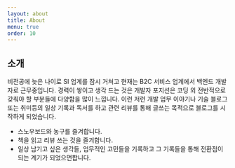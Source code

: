 ```yaml
---
layout: about
title: About
menu: true
order: 10
---
```


## 소개

비전공에 늦은 나이로 SI 업계를 잠시 거쳐고 현재는 B2C 서비스 업계에서 백엔드 개발자로 근무중입니다.
경력이 쌓이고 생각 드는 것은 개발자 포지션은 코딩 외 전반적으로 갖춰야 할 부분들에 다양함을 많이 느낍니다.
이런 저런 개발 업무 이야기나 기술 블로그 또는 취미등의 일상 기록과 독서를 하고 관련 리뷰를 통해 글쓰는 목적으로 블로그를 시작하게 되었습니다.

* 스노우보드와 농구를 즐겨합니다.
* 책을 읽고 리뷰 쓰는 것을 즐겨합니다.
* 일상 남기고 싶은 생각들, 업무적인 고민들을 기록하고 그 기록들을 통해 전환점이 되는 계기가 되었으면합니다. 

